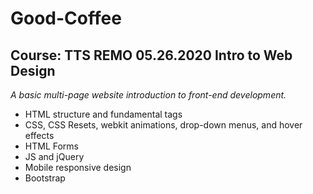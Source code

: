 # Good-Coffee

## Course: TTS REMO 05.26.2020 Intro to Web Design

*A basic multi-page website introduction to front-end development.*

* HTML structure and fundamental tags
* CSS, CSS Resets, webkit animations, drop-down menus, and hover effects
* HTML Forms
* JS and jQuery
* Mobile responsive design
* Bootstrap



